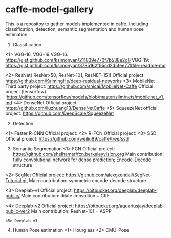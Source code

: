 # caffe-model-gallery

This is a repositoy to gather models implemented in caffe. Including classification, detection, semantic segmentation and human pose estimation

1. Classification

  <1> VGG-16, VGG-19
  	VGG-16: https://gist.github.com/ksimonyan/211839e770f7b538e2d8
  	VGG-19: https://gist.github.com/ksimonyan/3785162f95cd2d5fee77#file-readme-md
  
  <2> ResNet( ResNet-50, ResNet-101, ResNET-151)
  	Official project: https://github.com/KaimingHe/deep-residual-networks
  <3> MobileNet
  	Third party project: https://github.com/shicai/MobileNet-Caffe
	Official project (tensorfow) :https://github.com/tensorflow/models/blob/master/slim/nets/mobilenet_v1.md
  <4> DenseNet
  	Official project: https://github.com/liuzhuang13/DenseNetCaffe
  <5> SqueezeNet
  	official project: https://github.com/DeepScale/SqueezeNet

2. Detection

  <1> Faster R-CNN
	Official project: 
  <2> R-FCN
	Official project:
  <3> SSD
  	Official project: https://github.com/weiliu89/caffe/tree/ssd

3. Semantic Segmenation
  <1> FCN
	Official project: https://github.com/shelhamer/fcn.berkeleyvision.org
	Main contribution: fully convolutional network for dense prediction; Encode-Decode structure
	
  <2> SegNet
	Official project: https://github.com/alexgkendall/SegNet-Tutorial.git
	Main contribution: symmetric encode-decode structure
	
  <3> Deeplab-v1
	Official project: https://bitbucket.org/deeplab/deeplab-public/
	Main contribution: dilate convoliton + CRF
	
  <4> Deeplab-v2
	Official project: https://bitbucket.org/aquariusjay/deeplab-public-ver2
  Main contribution: ResNet-101 + ASPP
	
	<5> Deeplab-v3
	
4. Human Pose estimation
  <1> Hourglass
  <2> CMU-Pose
